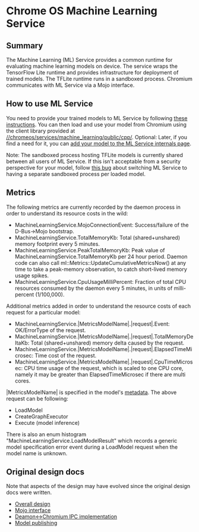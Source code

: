 # Chrome OS Machine Learning Service

## Summary

The Machine Learning (ML) Service provides a common runtime for evaluating
machine learning models on device. The service wraps the TensorFlow Lite runtime
and provides infrastructure for deployment of trained models. The TFLite runtime
runs in a sandboxed process. Chromium communicates with ML Service via a Mojo
interface.

## How to use ML Service

You need to provide your trained models to ML Service by following [these
instructions](docs/publish_model.md). You can then load and use your model from
Chromium using the client library provided at
[//chromeos/services/machine_learning/public/cpp/]. Optional: Later, if you find
a need for it, you can [add your model to the ML Service internals
page](docs/add_model_to_internals.md).

Note: The sandboxed process hosting TFLite models is currently shared between
all users of ML Service. If this isn't acceptable from a security perspective
for your model, follow [this bug](http://crbug.com/933017) about switching ML
Service to having a separate sandboxed process per loaded model.

## Metrics

The following metrics are currently recorded by the daemon process in order to
understand its resource costs in the wild:

* MachineLearningService.MojoConnectionEvent: Success/failure of the
  D-Bus->Mojo bootstrap.
* MachineLearningService.TotalMemoryKb: Total (shared+unshared) memory footprint
  every 5 minutes.
* MachineLearningService.PeakTotalMemoryKb: Peak value of
  MachineLearningService.TotalMemoryKb per 24 hour period. Daemon code can
  also call ml::Metrics::UpdateCumulativeMetricsNow() at any time to take a
  peak-memory observation, to catch short-lived memory usage spikes.
* MachineLearningService.CpuUsageMilliPercent: Fraction of total CPU resources
  consumed by the daemon every 5 minutes, in units of milli-percent (1/100,000).

Additional metrics added in order to understand the resource costs of each
request for a particular model:

* MachineLearningService.|MetricsModelName|.|request|.Event: OK/ErrorType of the
  request.
* MachineLearningService.|MetricsModelName|.|request|.TotalMemoryDeltaKb: Total
  (shared+unshared) memory delta caused by the request.
* MachineLearningService.|MetricsModelName|.|request|.ElapsedTimeMicrosec: Time
  cost of the request.
* MachineLearningService.|MetricsModelName|.|request|.CpuTimeMicrosec: CPU time
  usage of the request, which is scaled to one CPU core, namely it may be
  greater than ElapsedTimeMicrosec if there are multi cores.

|MetricsModelName| is specified in the model's [metadata][model_metadata.cc].
The above request can be following:

* LoadModel
* CreateGraphExecutor
* Execute (model inference)

There is also an enum histogram "MachineLearningService.LoadModelResult"
which records a generic model specification error event during a LoadModel
request when the model name is unknown.

## Original design docs

Note that aspects of the design may have evolved since the original design docs
were written.

* [Overall design](https://docs.google.com/document/d/1ezUf1hYTeFS2f5JUHZaNSracu2YmSBrjLkri6k6KB_w/edit#)
* [Mojo interface](https://docs.google.com/document/d/1pMXTG-OIhkNifR2DCPa2bCF0X3jrAM-U6UK230pBv5I/edit#)
* [Deamon\<-\>Chromium IPC implementation](https://docs.google.com/document/d/1EzBKLotvspe75GUB0Tdk_Namstyjm6rJHKvNmRCCAdM/edit#)
* [Model publishing](https://docs.google.com/document/d/1LD8sn8rMOX8y6CUGKsF9-0ieTbl97xZORZ2D2MjZeMI/edit#)


[//chromeos/services/machine_learning/public/cpp/]: https://cs.chromium.org/chromium/src/chromeos/services/machine_learning/public/cpp/service_connection.h
[model_metadata.cc]: https://chromium.googlesource.com/chromiumos/platform2/+/HEAD/ml/model_metadata.cc

